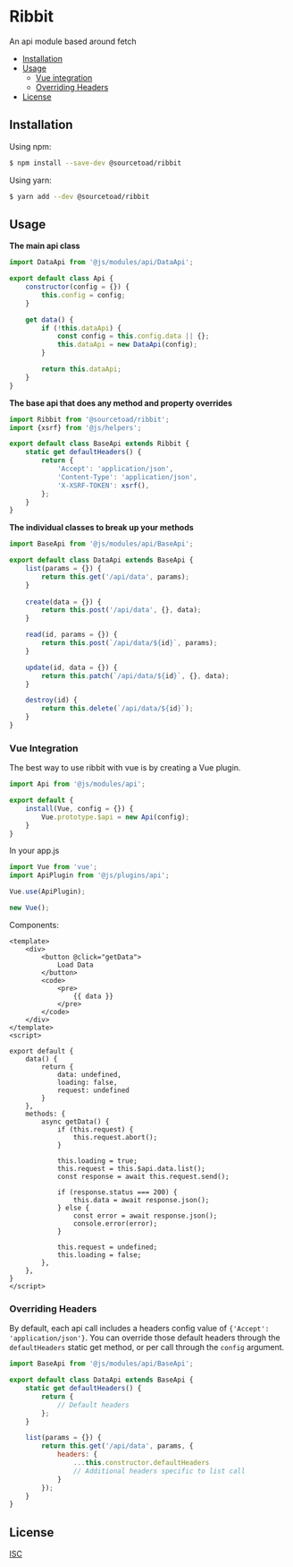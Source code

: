 # Ribbit
An api module based around fetch

- [Installation](#installation)
- [Usage](#usage)
  - [Vue integration](#vue-integration)
  - [Overriding Headers](#overiding-headers)
- [License](#license)

## Installation

Using npm:

```bash
$ npm install --save-dev @sourcetoad/ribbit
```

Using yarn:

```bash
$ yarn add --dev @sourcetoad/ribbit
```

## Usage

**The main api class**

```javascript
import DataApi from '@js/modules/api/DataApi';

export default class Api {
    constructor(config = {}) {
        this.config = config;
    }

    get data() {
        if (!this.dataApi) {
            const config = this.config.data || {};
            this.dataApi = new DataApi(config);
        }

        return this.dataApi;
    }
}
```

**The base api that does any method and property overrides**

```javascript
import Ribbit from '@sourcetoad/ribbit';
import {xsrf} from '@js/helpers';

export default class BaseApi extends Ribbit {
    static get defaultHeaders() {
        return {
            'Accept': 'application/json',
            'Content-Type': 'application/json',
            'X-XSRF-TOKEN': xsrf(),
        };
    }
}
```

**The individual classes to break up your methods**

```javascript
import BaseApi from '@js/modules/api/BaseApi';

export default class DataApi extends BaseApi {
    list(params = {}) {
        return this.get('/api/data', params);
    }
    
    create(data = {}) {
        return this.post('/api/data', {}, data);
    }

    read(id, params = {}) {
        return this.post(`/api/data/${id}`, params);
    }

    update(id, data = {}) {
        return this.patch(`/api/data/${id}`, {}, data);
    }

    destroy(id) {
        return this.delete(`/api/data/${id}`);
    }
}
```

### Vue Integration

The best way to use ribbit with vue is by creating a Vue plugin.

```javascript
import Api from '@js/modules/api';

export default {
    install(Vue, config = {}) {
        Vue.prototype.$api = new Api(config);
    }
}
```

In your app.js

```javascript
import Vue from 'vue';
import ApiPlugin from '@js/plugins/api';

Vue.use(ApiPlugin);

new Vue();
```

Components:

```vue
<template>
    <div>
        <button @click="getData">
            Load Data
        </button>
        <code>
            <pre>
                {{ data }}
            </pre>
        </code>
    </div>
</template>
<script>

export default {
    data() {
        return {
            data: undefined,
            loading: false,
            request: undefined
        }
    },
    methods: {
        async getData() {
            if (this.request) {
                this.request.abort();
            }
            
            this.loading = true;
            this.request = this.$api.data.list();
            const response = await this.request.send();

            if (response.status === 200) {
                this.data = await response.json();
            } else {
                const error = await response.json();
                console.error(error);
            }
            
            this.request = undefined;
            this.loading = false;
        },
    },
}
</script>
```

### Overriding Headers
By default, each api call includes a headers config value of `{'Accept': 'application/json'}`. 
You can override those default headers through the `defaultHeaders` static get method, 
or per call through the `config` argument.

```javascript
import BaseApi from '@js/modules/api/BaseApi';

export default class DataApi extends BaseApi {
    static get defaultHeaders() {
        return {
            // Default headers
        };
    }

    list(params = {}) {
        return this.get('/api/data', params, {
            headers: {
                ...this.constructor.defaultHeaders
                // Additional headers specific to list call
            }
        });
    }
}
```

## License

[ISC](LICENSE)
